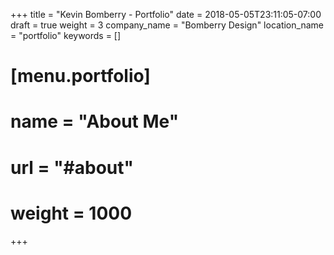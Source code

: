 +++
title = "Kevin Bomberry - Portfolio"
date = 2018-05-05T23:11:05-07:00
draft = true
weight = 3
company_name = "Bomberry Design"
location_name = "portfolio"
keywords = []

# [menu.portfolio]
#   name = "About Me"
#   url = "#about"
#   weight = 1000

+++
